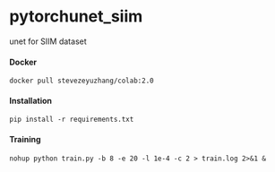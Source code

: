 # pytorchunet_siim
unet for SIIM dataset
#### Docker
```
docker pull stevezeyuzhang/colab:2.0
```
#### Installation
```
pip install -r requirements.txt
```
#### Training
```
nohup python train.py -b 8 -e 20 -l 1e-4 -c 2 > train.log 2>&1 &
```
